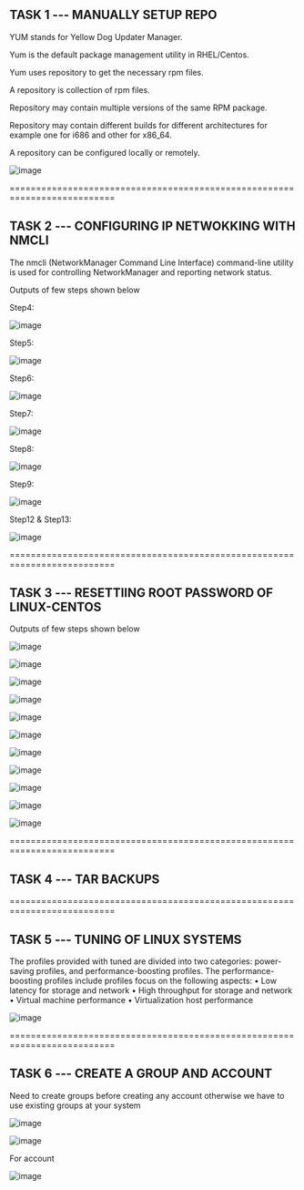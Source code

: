 TASK 1 --- MANUALLY SETUP REPO 
------------------------------

YUM stands for Yellow Dog Updater Manager.

Yum is the default package management utility in RHEL/Centos.

Yum uses repository to get the necessary rpm files.

A repository is collection of rpm files.

Repository may contain multiple versions of the same RPM package.

Repository may contain different builds for different architectures for example one for i686 and other for x86_64.

A repository can be configured locally or remotely.

![image](https://github.com/Pavan-1997/Linux_Admin/assets/32020205/7f7fd78f-1625-403b-a6e2-dae5d97a4ed9)


==========================================================================


TASK 2 --- CONFIGURING IP NETWOKKING WITH NMCLI
------------------------------------------------

The nmcli (NetworkManager Command Line Interface) command-line utility is used for controlling NetworkManager and reporting network status.

Outputs of few steps shown below

Step4:

![image](https://github.com/Pavan-1997/Linux_Admin/assets/32020205/069fec0e-6865-4b73-b3a8-462cc157bc3a)


Step5:

![image](https://github.com/Pavan-1997/Linux_Admin/assets/32020205/eefd1c14-fd38-4ed4-b203-a938bfe46fee)


Step6:

![image](https://github.com/Pavan-1997/Linux_Admin/assets/32020205/962022d2-10db-4d80-ae84-0f045aad9d1a)


Step7:

![image](https://github.com/Pavan-1997/Linux_Admin/assets/32020205/e723ae86-ee08-4a91-938e-03379fa1388a)


Step8:

![image](https://github.com/Pavan-1997/Linux_Admin/assets/32020205/7069894f-06c5-4619-acb5-5d0eb054c878)


Step9:

![image](https://github.com/Pavan-1997/Linux_Admin/assets/32020205/eb271a8f-d502-4efd-8261-b1a343b99856)


Step12 & Step13:

![image](https://github.com/Pavan-1997/Linux_Admin/assets/32020205/426096d2-4975-4c8c-90e9-a1036a6d6d2d)


==========================================================================


TASK 3 --- RESETTIING ROOT PASSWORD OF LINUX-CENTOS
---------------------------------------------------

Outputs of few steps shown below

![image](https://github.com/Pavan-1997/Linux_Admin/assets/32020205/15b14f8b-4add-4e61-9a21-edeb6c8e9c38)

![image](https://github.com/Pavan-1997/Linux_Admin/assets/32020205/4a34f7e4-b3a7-4c88-8aee-db04e9df03ae)

![image](https://github.com/Pavan-1997/Linux_Admin/assets/32020205/7540f23c-9096-44cc-8996-ded9d65e7a03)

![image](https://github.com/Pavan-1997/Linux_Admin/assets/32020205/34819dec-c02d-4afb-8987-517ae6ad920b)

![image](https://github.com/Pavan-1997/Linux_Admin/assets/32020205/e38fa064-f669-40e1-a4c1-1afa3acd6eb7)

![image](https://github.com/Pavan-1997/Linux_Admin/assets/32020205/3e072e27-912c-48d5-85ac-b13d9529f5c5)

![image](https://github.com/Pavan-1997/Linux_Admin/assets/32020205/43567b35-2915-40bb-a54c-08256cb8135f)

![image](https://github.com/Pavan-1997/Linux_Admin/assets/32020205/c15777d3-6cdf-4d05-bfaf-ec43f79b65a1)

![image](https://github.com/Pavan-1997/Linux_Admin/assets/32020205/a291682f-6ccf-428f-ba81-6cd2ed99280b)

![image](https://github.com/Pavan-1997/Linux_Admin/assets/32020205/df1e94a1-d3ef-49b5-8c3a-502cbd345053)

![image](https://github.com/Pavan-1997/Linux_Admin/assets/32020205/7a51f961-d828-45fc-b60f-79a7bb059586)


==========================================================================


TASK 4 --- TAR BACKUPS
---------------------------------------------------


==========================================================================


TASK 5 --- TUNING OF LINUX SYSTEMS
---------------------------------------------------

The profiles provided with tuned are divided into two categories: power-saving profiles, and performance-boosting profiles. The performance-boosting profiles include profiles focus on the following aspects:
• Low latency for storage and network
• High throughput for storage and network
• Virtual machine performance
• Virtualization host performance

![image](https://github.com/Pavan-1997/Linux_Admin/assets/32020205/1583fe35-b4ca-4eae-9657-6ffd0641d77a)


==========================================================================


TASK 6 --- CREATE A GROUP AND ACCOUNT
---------------------------------------------------

Need to create groups before creating any account otherwise we have to use existing groups at your system

![image](https://github.com/Pavan-1997/Linux_Admin/assets/32020205/4d8441b4-1bee-4a1e-82d5-bab0d00d0130)

![image](https://github.com/Pavan-1997/Linux_Admin/assets/32020205/725b655f-79bf-47f1-bbd7-c532f8ab87de)

For account

![image](https://github.com/Pavan-1997/Linux_Admin/assets/32020205/f52f0d1a-d9ef-42c5-b9cd-8e0203658427)






